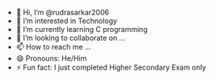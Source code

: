 - 👋 Hi, I’m @rudrasarkar2006
- 👀 I’m interested in Technology
- 🌱 I’m currently learning C programming 
- 💞️ I’m looking to collaborate on ...
- 📫 How to reach me ...
- 😄 Pronouns: He/Him
- ⚡ Fun fact: I just completed Higher Secondary Exam only

<!---
rudrasarkar2006/rudrasarkar2006 is a ✨ special ✨ repository because its `README.md` (this file) appears on your GitHub profile.
You can click the Preview link to take a look at your changes.
--->
